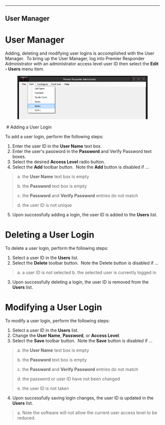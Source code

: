   ------------------
  **User Manager**
  ------------------

# User Manager

Adding, deleting and modifying user logins is accomplished with the User
Manager.  To bring up the User Manager, log into Premier Responder
Administrator with an administrator access level user ID then select the
**Edit - Users** menu item.

<figure><img src=".gitbook/assets/User Manager_files/usermanager001.png" alt=""><figcaption></figcaption></figure> 

 # Adding a User Login

To add a user login, perform the following steps:

1.  Enter the user ID in the **User Name** text box.
2.  Enter the user\'s password in the **Password** and Verify Password
    text boxes.
3.  Select the desired **Access Level** radio button.
4.  Select the **Add** toolbar button.  Note the **Add** button is
    disabled if \...

> a.  the **User Name** text box is empty
>
> b.  the **Password** text box is empty
>
> c.  the **Password** and **Verify Password** entries do not match
>
> d.  the user ID is not unique

5.  Upon successfully adding a login, the user ID is added to the
    **Users** list.

# Deleting a User Login

To delete a user login, perform the following steps:

1.  Select a user ID in the **Users** list.
2.  Select the **Delete** toolbar button.  Note the Delete button is
    disabled if \...

> a.  a user ID is not selected
> b.  the selected user is currently logged in

3.  Upon successfully deleting a login, the user ID is removed from the
    **Users** list.

# Modifying a User Login

To modify a user login, perform the following steps:

1.  Select a user ID in the **Users** list.
2.  Change the **User Name**, **Password**, or **Access Level**.
3.  Select the **Save** toolbar button.  Note the **Save** button is
    disabled if \...

> a.  the **User Name** text box is empty
>
> b.  the **Password** text box is empty
>
> c.  the **Password** and **Verify Password** entries do not match
>
> d.  the password or user ID have not been changed
>
> e.  the user ID is not taken

4.  Upon successfully saving login changes, the user ID is updated in
    the **Users** list.

> a.  Note the software will not allow the current user access level to
>     be reduced.
